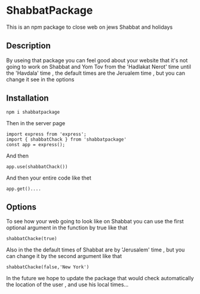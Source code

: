 # ShabbatPackage

This is an npm package to close web on jews Shabbat and holidays

## Description

By useing that package you can feel good about your website that it's not going to work on Shabbat and Yom Tov
from the 'Hadlakat Nerot' time until the 'Havdala' time , the default times are the Jerualem time , but you can change it see in the options

## Installation

```
npm i shabbatpackage
```

Then in the server page 

```
import express from 'express';
import { shabbatChack } from 'shabbatpackage'
const app = express();
```

And then

```
app.use(shabbatChack())
```

And then your entire code like thet

```
app.get()....
```

## Options

To see how your web going to look like on Shabbat you can use the first optional argument  in the function by true like that

```
shabbatChacke(true)
```

Also in the the default times of Shabbat are by 'Jerusalem' time , but you can change it by the second argument like that

```
shabbatChacke(false,'New York')
```

In the future we hope to update the package that would check  automatically the location of the user , and use his local times...
